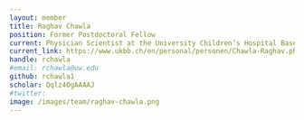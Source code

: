 ```yaml
---
layout: member
title: Raghav Chawla
position: Former Postdoctoral Fellow
current: Physician Scientist at the University Children’s Hospital Basel, Switzerland
current_link: https://www.ukbb.ch/en/personal/personen/Chawla-Raghav.php
handle: rchawla
#email: rchawla@uw.edu
github: rchawla1
scholar: Qqlz4OgAAAAJ
#twitter:
image: /images/team/raghav-chawla.png
---
```

